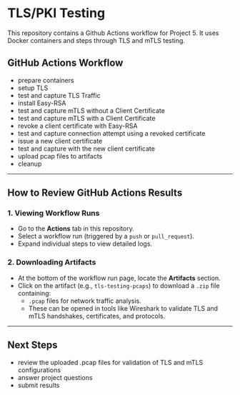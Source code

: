 # TLS/PKI Testing

This repository contains a Github Actions workflow for Project 5. It uses Docker containers and steps through TLS and mTLS testing.

## GitHub Actions Workflow
- prepare containers
- setup TLS
- test and capture TLS Traffic
- install Easy-RSA
- test and capture mTLS without a Client Certificate
- test and capture mTLS with a Client Certificate
- revoke a client certificate with Easy-RSA
- test and capture connection attempt using a revoked certificate
- issue a new client certificate
- test and capture with the new client certificate
- upload pcap files to artifacts
- cleanup

---

## How to Review GitHub Actions Results

### 1. Viewing Workflow Runs
- Go to the **Actions** tab in this repository.
- Select a workflow run (triggered by a `push` or `pull_request`).
- Expand individual steps to view detailed logs.

### 2. Downloading Artifacts
- At the bottom of the workflow run page, locate the **Artifacts** section.
- Click on the artifact (e.g., `tls-testing-pcaps`) to download a `.zip` file containing:
  - `.pcap` files for network traffic analysis.
  - These can be opened in tools like Wireshark to validate TLS and mTLS handshakes, certificates, and protocols.

---

## Next Steps
- review the uploaded .pcap files for validation of TLS and mTLS configurations
- answer project questions
- submit results